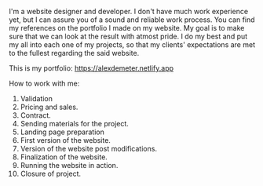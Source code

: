 I'm a website designer and developer. I don't have much work experience yet, but I can assure
you of a sound and reliable work process. You can find my references on the portfolio I made on my
website. My goal is to make sure that we can look at the result with atmost pride. I do my best
and put my all into each one of my projects, so that my clients' expectations are met to the fullest
regarding the said website.

This is my portfolio: https://alexdemeter.netlify.app

How to work with me:
1. Validation
2. Pricing and sales.
3. Contract.
4. Sending materials for the project.
5. Landing page preparation
6. First version of the website.
7. Version of the website post modifications.
8. Finalization of the website.
9. Running the website in action.
10. Closure of project.

<!---
AlexDemeter/AlexDemeter is a ✨ special ✨ repository because its `README.md` (this file) appears on your GitHub profile.
You can click the Preview link to take a look at your changes.
--->

